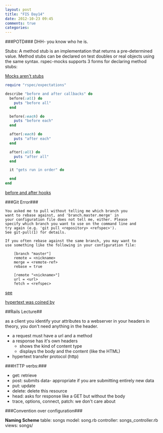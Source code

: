 ```yaml
---
layout: post
title: "FIS Day14"
date: 2012-10-23 09:45
comments: true
categories: 
---
```


###POTD###
DHH- you know who he is.

Stubs:
A method stub is an implementation that returns a pre-determined value. Method stubs can be declared on test doubles or real objects using the same syntax. rspec-mocks supports 3 forms for declaring method stubs:

[Mocks aren't stubs](http://www.martinfowler.com/articles/mocksArentStubs.html)

```ruby RSpec Hooks
require "rspec/expectations"

describe "before and after callbacks" do
  before(:all) do
    puts "before all"
  end

  before(:each) do
    puts "before each"
  end

  after(:each) do
    puts "after each"
  end

  after(:all) do
    puts "after all"
  end

  it "gets run in order" do

  end
end
```
[before and after hooks](https://www.relishapp.com/rspec/rspec-core/v/2-2/docs/hooks/before-and-after-hooks)

###Git Error###
```
You asked me to pull without telling me which branch you
want to rebase against, and 'branch.master.merge' in
your configuration file does not tell me, either. Please
specify which branch you want to use on the command line and
try again (e.g. 'git pull <repository> <refspec>').
See git-pull(1) for details.

If you often rebase against the same branch, you may want to
use something like the following in your configuration file:

    [branch "master"]
    remote = <nickname>
    merge = <remote-ref>
    rebase = true

    [remote "<nickname>"]
    url = <url>
    fetch = <refspec>
```
[see](http://stackoverflow.com/questions/11407161/cant-pull-without-saying-which-branch-to-rebase-against)

[hypertext was coined by](http://en.wikipedia.org/wiki/Ted_Nelson)

##Rails Lecture##

as a client you identify your attributes to a webserver in your headers
in theory, you don't need anything in the header.

- a request must have a url and a method
- a response has it's own headers 
	- shows the kind of content type
	- displays the body and the content (like the HTML)
- hypertext transfer protocol (http)

###HTTP verbs:###
- get: retrieve
- post: submits data- appropriate if you are submitting entirely new data
- put: update
- delete: delete this resource
- head: asks for response like a GET but without the body
- trace, options, connect, patch: we don't care about

###Convention over configuration###

**Naming Scheme**
table: songs
model: song.rb
controller: songs_controller.rb
views: songs/

